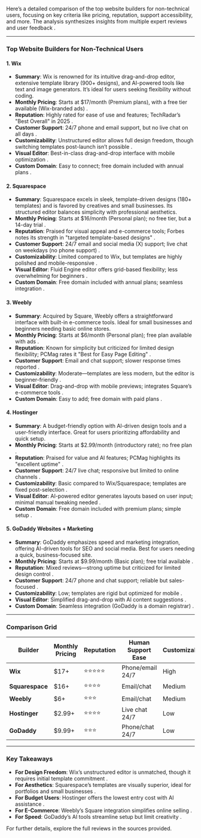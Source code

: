 Here’s a detailed comparison of the top website builders for non-technical users, focusing on key criteria like pricing, reputation, support accessibility, and more. The analysis synthesizes insights from multiple expert reviews and user feedback .

---

### **Top Website Builders for Non-Technical Users**  
#### **1. Wix**  
- **Summary**: Wix is renowned for its intuitive drag-and-drop editor, extensive template library (900+ designs), and AI-powered tools like text and image generators. It’s ideal for users seeking flexibility without coding.  
- **Monthly Pricing**: Starts at $17/month (Premium plans), with a free tier available (Wix-branded ads) .  
- **Reputation**: Highly rated for ease of use and features; TechRadar’s "Best Overall" in 2025 .  
- **Customer Support**: 24/7 phone and email support, but no live chat on all days .  
- **Customizability**: Unstructured editor allows full design freedom, though switching templates post-launch isn’t possible .  
- **Visual Editor**: Best-in-class drag-and-drop interface with mobile optimization .  
- **Custom Domain**: Easy to connect; free domain included with annual plans .  

#### **2. Squarespace**  
- **Summary**: Squarespace excels in sleek, template-driven designs (180+ templates) and is favored by creatives and small businesses. Its structured editor balances simplicity with professional aesthetics.  
- **Monthly Pricing**: Starts at $16/month (Personal plan); no free tier, but a 14-day trial .  
- **Reputation**: Praised for visual appeal and e-commerce tools; Forbes notes its strength in "targeted template-based designs" .  
- **Customer Support**: 24/7 email and social media (X) support; live chat on weekdays (no phone support) .  
- **Customizability**: Limited compared to Wix, but templates are highly polished and mobile-responsive .  
- **Visual Editor**: Fluid Engine editor offers grid-based flexibility; less overwhelming for beginners .  
- **Custom Domain**: Free domain included with annual plans; seamless integration .  

#### **3. Weebly**  
- **Summary**: Acquired by Square, Weebly offers a straightforward interface with built-in e-commerce tools. Ideal for small businesses and beginners needing basic online stores.  
- **Monthly Pricing**: Starts at $6/month (Personal plan); free plan available with ads .  
- **Reputation**: Known for simplicity but criticized for limited design flexibility; PCMag rates it "Best for Easy Page Editing" .  
- **Customer Support**: Email and chat support; slower response times reported .  
- **Customizability**: Moderate—templates are less modern, but the editor is beginner-friendly .  
- **Visual Editor**: Drag-and-drop with mobile previews; integrates Square’s e-commerce tools .  
- **Custom Domain**: Easy to add; free domain with paid plans .  

#### **4. Hostinger**  
- **Summary**: A budget-friendly option with AI-driven design tools and a user-friendly interface. Great for users prioritizing affordability and quick setup.  
- **Monthly Pricing**: Starts at $2.99/month (introductory rate); no free plan .  
- **Reputation**: Praised for value and AI features; PCMag highlights its "excellent uptime" .  
- **Customer Support**: 24/7 live chat; responsive but limited to online channels .  
- **Customizability**: Basic compared to Wix/Squarespace; templates are fixed post-selection .  
- **Visual Editor**: AI-powered editor generates layouts based on user input; minimal manual tweaking needed .  
- **Custom Domain**: Free domain included with premium plans; simple setup .  

#### **5. GoDaddy Websites + Marketing**  
- **Summary**: GoDaddy emphasizes speed and marketing integration, offering AI-driven tools for SEO and social media. Best for users needing a quick, business-focused site.  
- **Monthly Pricing**: Starts at $9.99/month (Basic plan); free trial available .  
- **Reputation**: Mixed reviews—strong uptime but criticized for limited design control .  
- **Customer Support**: 24/7 phone and chat support; reliable but sales-focused .  
- **Customizability**: Low; templates are rigid but optimized for mobile .  
- **Visual Editor**: Simplified drag-and-drop with AI content suggestions .  
- **Custom Domain**: Seamless integration (GoDaddy is a domain registrar) .  

---

### **Comparison Grid**  
| Builder       | Monthly Pricing | Reputation | Human Support Ease | Customizability | Editor Quality | Custom Domain Ease |  
|---------------|-----------------|------------|---------------------|-----------------|----------------|--------------------|  
| **Wix**       | $17+            | ⭐⭐⭐⭐⭐  | Phone/email 24/7    | High            | ⭐⭐⭐⭐⭐      | Easy               |  
| **Squarespace**| $16+            | ⭐⭐⭐⭐    | Email/chat          | Medium          | ⭐⭐⭐⭐        | Easy               |  
| **Weebly**    | $6+             | ⭐⭐⭐      | Email/chat          | Medium          | ⭐⭐⭐          | Easy               |  
| **Hostinger** | $2.99+          | ⭐⭐⭐⭐    | Live chat 24/7      | Low             | ⭐⭐⭐          | Easy               |  
| **GoDaddy**   | $9.99+          | ⭐⭐⭐      | Phone/chat 24/7     | Low             | ⭐⭐⭐          | Very Easy          |  

---

### **Key Takeaways**  
- **For Design Freedom**: Wix’s unstructured editor is unmatched, though it requires initial template commitment .  
- **For Aesthetics**: Squarespace’s templates are visually superior, ideal for portfolios and small businesses .  
- **For Budget Users**: Hostinger offers the lowest entry cost with AI assistance .  
- **For E-Commerce**: Weebly’s Square integration simplifies online selling .  
- **For Speed**: GoDaddy’s AI tools streamline setup but limit creativity .  

For further details, explore the full reviews in the sources provided.
